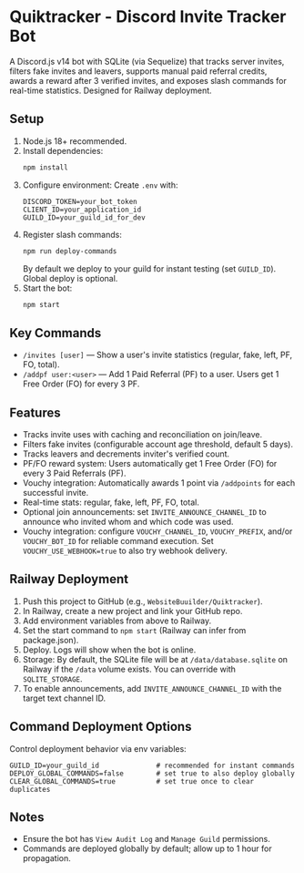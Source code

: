 Quiktracker - Discord Invite Tracker Bot
=======================================

A Discord.js v14 bot with SQLite (via Sequelize) that tracks server invites, filters fake invites and leavers, supports manual paid referral credits, awards a reward after 3 verified invites, and exposes slash commands for real-time statistics. Designed for Railway deployment.

Setup
-----
1. Node.js 18+ recommended.
2. Install dependencies:
   ```bash
   npm install
   ```
3. Configure environment:
   Create `.env` with:
   ```
   DISCORD_TOKEN=your_bot_token
   CLIENT_ID=your_application_id
   GUILD_ID=your_guild_id_for_dev
   ```
4. Register slash commands:
   ```bash
   npm run deploy-commands
   ```
   By default we deploy to your guild for instant testing (set `GUILD_ID`). Global deploy is optional.
5. Start the bot:
   ```bash
   npm start
   ```

Key Commands
------------
- `/invites [user]` — Show a user's invite statistics (regular, fake, left, PF, FO, total).
- `/addpf user:<user>` — Add 1 Paid Referral (PF) to a user. Users get 1 Free Order (FO) for every 3 PF.

Features
--------
- Tracks invite uses with caching and reconciliation on join/leave.
- Filters fake invites (configurable account age threshold, default 5 days).
- Tracks leavers and decrements inviter's verified count.
- PF/FO reward system: Users automatically get 1 Free Order (FO) for every 3 Paid Referrals (PF).
- Vouchy integration: Automatically awards 1 point via `/addpoints` for each successful invite.
- Real-time stats: regular, fake, left, PF, FO, total.
- Optional join announcements: set `INVITE_ANNOUNCE_CHANNEL_ID` to announce who invited whom and which code was used.
 - Vouchy integration: configure `VOUCHY_CHANNEL_ID`, `VOUCHY_PREFIX`, and/or `VOUCHY_BOT_ID` for reliable command execution. Set `VOUCHY_USE_WEBHOOK=true` to also try webhook delivery.

Railway Deployment
------------------
1. Push this project to GitHub (e.g., `WebsiteBuuilder/Quiktracker`).
2. In Railway, create a new project and link your GitHub repo.
3. Add environment variables from above to Railway.
4. Set the start command to `npm start` (Railway can infer from package.json).
5. Deploy. Logs will show when the bot is online.
6. Storage: By default, the SQLite file will be at `/data/database.sqlite` on Railway if the `/data` volume exists. You can override with `SQLITE_STORAGE`.
7. To enable announcements, add `INVITE_ANNOUNCE_CHANNEL_ID` with the target text channel ID.

Command Deployment Options
----------------------------------
Control deployment behavior via env variables:
```
GUILD_ID=your_guild_id              # recommended for instant commands
DEPLOY_GLOBAL_COMMANDS=false        # set true to also deploy globally
CLEAR_GLOBAL_COMMANDS=true          # set true once to clear duplicates
```

Notes
-----
- Ensure the bot has `View Audit Log` and `Manage Guild` permissions.
- Commands are deployed globally by default; allow up to 1 hour for propagation.
